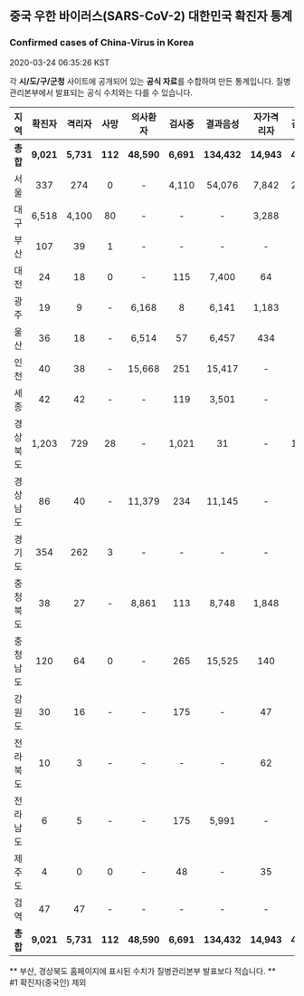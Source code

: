 
## 중국 우한 바이러스(SARS-CoV-2) 대한민국 확진자 통계
### Confirmed cases of China-Virus in Korea
2020-03-24 06:35:26 KST

각 **시/도/구/군청** 사이트에 공개되어 있는 **공식 자료**를 수합하여 만든 통계입니다.
질병관리본부에서 발표되는 공식 수치와는 다를 수 있습니다.


|  지역  | 확진자 |  격리자  |  사망  |  의사환자  |  검사중  |  결과음성  |  자가격리자  |  감시중  |  감시해제  |  퇴원  |
|:------:|:------:|:--------:|:--------:|:----------:|:--------:|:----------------:|:------------:|:--------:|:----------:|:--:|
|**총합**|**9,021**|**5,731**|**112**|**48,590**|**6,691**|**134,432**|**14,943**|**4,144**|**18,062**|**3,178**|**58,180**|
|서울|337|274|0|-|4,110|54,076|7,842|2,373|5,469|63|58,180|
|대구|6,518|4,100|80|-|-|-|3,288|-|-|2,338|-|
|부산|107|39|1|-|-|-|-|-|-|67|-|
|대전|24|18|0|-|115|7,400|64|64|454|6|-|
|광주|19|9|-|6,168|8|6,141|1,183|74|1,109|10|-|
|울산|36|18|-|6,514|57|6,457|434|43|391|18|-|
|인천|40|38|-|15,668|251|15,417|-|-|-|2|-|
|세종|42|42|-|-|119|3,501|-|-|-|-|-|
|경상북도|1,203|729|28|-|1,021|31|-|1,353|8,796|446|-|
|경상남도|86|40|-|11,379|234|11,145|-|-|-|46|-|
|경기도|354|262|3|-|-|-|-|-|-|89|-|
|충청북도|38|27|-|8,861|113|8,748|1,848|216|1,632|11|-|
|충청남도|120|64|0|-|265|15,525|140|-|-|56|-|
|강원도|30|16|-|-|175|-|47|-|-|14|-|
|전라북도|10|3|-|-|-|-|62|-|-|7|-|
|전라남도|6|5|-|-|175|5,991|-|21|211|1|-|
|제주도|4|0|0|-|48|-|35|-|-|4|-|
|검역|47|47|-|-|-|-|-|-|-|-|-|
|**총합**|**9,021**|**5,731**|**112**|**48,590**|**6,691**|**134,432**|**14,943**|**4,144**|**18,062**|**3,178**|**58,180**|


** 부산, 경상북도 홈페이지에 표시된 수치가 질병관리본부 발표보다 적습니다. **<br>
#1 확진자(중국인) 제외
    